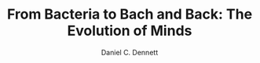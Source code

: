 ---
title: "From Bacteria to Bach and Back: The Evolution of Minds"
author: "Daniel C. Dennett"
isbn: "0393242072"
isbn13: "9780393242072"
rating: "3"
publisher: "W. W. Norton  Company"
pages: "476"
publishYear: "2017"
read: "2018"
goodreads_id: "30231803"
language: "en"
---